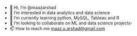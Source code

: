 - 👋 Hi, I’m @maazarshad
- 👀 I’m interested in data analytics and data science
- 🌱 I’m currently learning python, MySQL, Tableau and R
- 💞️ I’m looking to collaborate on ML and data science projects-
- 📫 How to reach me maaz.u.arshad@gmail.com

<!---
maazarshad/maazarshad is a ✨ special ✨ repository because its `README.md` (this file) appears on your GitHub profile.
You can click the Preview link to take a look at your changes.
--->
